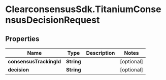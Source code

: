 # ClearconsensusSdk.TitaniumConsensusDecisionRequest

## Properties

Name | Type | Description | Notes
------------ | ------------- | ------------- | -------------
**consensusTrackingId** | **String** |  | [optional] 
**decision** | **String** |  | [optional] 


